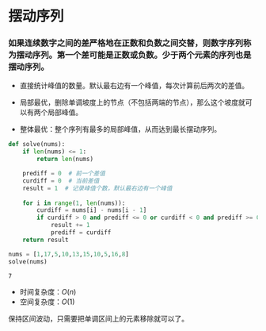 
# 摆动序列

### 如果连续数字之间的差严格地在正数和负数之间交替，则数字序列称为摆动序列。第一个差可能是正数或负数。少于两个元素的序列也是摆动序列。

* 直接统计峰值的数量。默认最右边有一个峰值，每次计算前后两次的差值。

* 局部最优，删除单调坡度上的节点（不包括两端的节点），那么这个坡度就可以有两个局部峰值。
* 整体最优：整个序列有最多的局部峰值，从而达到最长摆动序列。


```python
def solve(nums):
    if len(nums) <= 1:
        return len(nums)

    prediff = 0  # 前一个差值
    curdiff = 0  # 当前差值
    result = 1  # 记录峰值个数，默认最右边有一个峰值
        
    for i in range(1, len(nums)):
        curdiff = nums[i] - nums[i - 1]
        if curdiff > 0 and prediff <= 0 or curdiff < 0 and prediff >= 0:
            result += 1
            prediff = curdiff
    return result
```


```python
nums = [1,17,5,10,13,15,10,5,16,8]
solve(nums)
```




    7



* 时间复杂度：$O(n)$
* 空间复杂度：$O(1)$

保持区间波动，只需要把单调区间上的元素移除就可以了。
